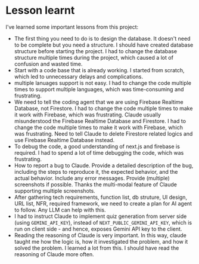 # Lesson learnt

I've learned some important lessons from this project:

- The first thing you need to do is to design the database. It doesn't need to be complete but you need a structure. I should have created database structure before starting the project. I had to change the database structure multiple times during the project, which caused a lot of confusion and wasted time.
- Start with a code base that is already working. I started from scratch, which led to unnecessary delays and complications.
- multiple lanuages support is not easy. I had to change the code multiple times to support multiple languages, which was time-consuming and frustrating. 
- We need to tell the coding agent that we are using Firebase Realtime Database, not Firestore. I had to change the code multiple times to make it work with Firebase, which was frustrating. Claude usually misunderstood the Firebase Realtime Database and Firestore. I had to change the code multiple times to make it work with Firebase, which was frustrating. Need to tell Claude to delete Firestore related logics and use Firebase Realtime Database instead.
- To debug the code, a good understanding of next.js and firebase is required. I had to spend a lot of time debugging the code, which was frustrating.
- How to report a bug to Claude. Provide a detailed description of the bug, including the steps to reproduce it, the expected behavior, and the actual behavior. Include any error messages. Provide (multiple) screenshots if possible. Thanks the multi-modal feature of Claude supporting multiple screenshots.
- After gathering tech requirements, function list, db struture, UI design, URL list, NFR, required framework, we need to create a plan for AI agent to follow. Any LLM can help with this. 
- I had to instruct Claude to implement quiz generation from server side (using `GEMINI_API_KEY`), instead of `NEXT_PUBLIC_GEMINI_API_KEY`, which is run on client side - and hence, exposes Gemini API key to the client.
- Reading the reasoning of Claude is very important. In this way, claude taught me how the logic is, how it investigated the problem, and how it solved the problem. I learned a lot from this. I should have read the reasoning of Claude more often.